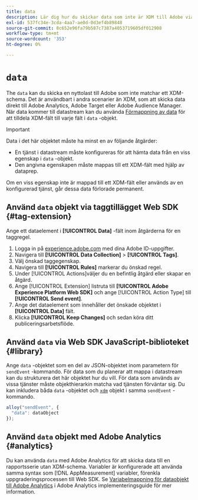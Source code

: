 ```yaml
---
title: data
description: Lär dig hur du skickar data som inte är XDM till Adobe via dataobjektet.
exl-id: 537fc34e-3cda-4aa7-ae0d-0d3ef4b89848
source-git-commit: 8c652e96fa79b587c7387a4053719605df012908
workflow-type: tm+mt
source-wordcount: '353'
ht-degree: 0%

---
```



# `data`

The `data` kan du skicka en nyttolast till Adobe som inte matchar ett XDM-schema. Det är användbart i andra scenarier än XDM, som att skicka data direkt till Adobe Analytics, Adobe Target eller Adobe Audience Manager. När data kommer till datastream kan du använda [Förmappning av data](/help/data-prep/ui/mapping.md) för att tilldela XDM-fält till varje fält i `data` -objekt.

>[!IMPORTANT]
>
>Data i det här objektet måste ha minst en av följande åtgärder:
>
>* En tjänst i datastream måste konfigureras för att hämta data från en viss egenskap i `data` -objekt.
>* Den angivna egenskapen måste mappas till ett XDM-fält med hjälp av dataprep.
>
>Om en viss egenskap inte är mappad till ett XDM-fält eller används av en konfigurerad tjänst, går dessa data förlorade permanent.

## Använd `data` objekt via taggtillägget Web SDK {#tag-extension}

Ange ett dataelement i **[!UICONTROL Data]** -fält inom åtgärderna för en taggregel.

1. Logga in på [experience.adobe.com](https://experience.adobe.com) med dina Adobe ID-uppgifter.
1. Navigera till **[!UICONTROL Data Collection]** > **[!UICONTROL Tags]**.
1. Välj önskad taggegenskap.
1. Navigera till **[!UICONTROL Rules]** markerar du önskad regel.
1. Under [!UICONTROL Actions]väljer du en befintlig åtgärd eller skapar en åtgärd.
1. Ange [!UICONTROL Extension] listruta till **[!UICONTROL Adobe Experience Platform Web SDK]** och ange [!UICONTROL Action Type] till **[!UICONTROL Send event]**.
1. Ange det dataelement som innehåller det önskade objektet i **[!UICONTROL Data]** fält.
1. Klicka **[!UICONTROL Keep Changes]** och sedan köra ditt publiceringsarbetsflöde.

## Använd `data` via Web SDK JavaScript-biblioteket {#library}

Ange `data` -objektet som en del av JSON-objektet inom parametern för `sendEvent` -kommando. För data som du planerar att mappa i datastream kan du strukturera det här objektet hur du vill. För data som används av vissa tjänster måste objekthierarkin matcha vad tjänsten förväntar sig. Du kan inkludera båda `data` -objektet och [`xdm`](xdm.md) objekt i samma `sendEvent` -kommando.

```javascript
alloy("sendEvent", {
  "data": dataObject
});
```

## Använd `data` objekt med Adobe Analytics {#analytics}

Du kan använda `data` med Adobe Analytics för att skicka data till en rapportsserie utan XDM-schema. Variabler är konfigurerade att använda samma syntax som [!DNL AppMeasurement] variabler, förenkla uppgraderingsprocessen till Web SDK. Se [Variabelmappning för dataobjekt till Adobe Analytics](https://experienceleague.adobe.com/en/docs/analytics/implementation/aep-edge/data-var-mapping) i Adobe Analytics implementeringsguide för mer information.
